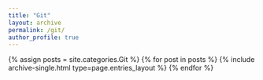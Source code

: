 ```yaml
---
title: "Git"
layout: archive
permalink: /git/
author_profile: true
---
```


{% assign posts = site.categories.Git %}
{% for post in posts %} {% include archive-single.html type=page.entries_layout %} {% endfor %}
